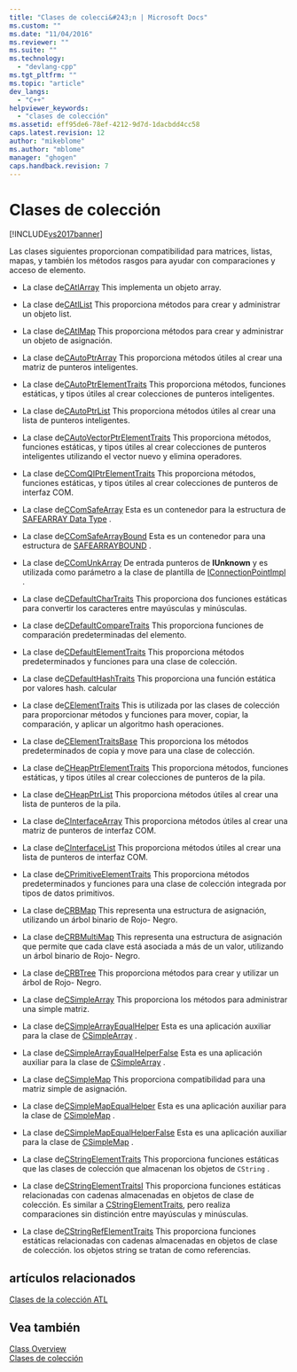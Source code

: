 ```yaml
---
title: "Clases de colecci&#243;n | Microsoft Docs"
ms.custom: ""
ms.date: "11/04/2016"
ms.reviewer: ""
ms.suite: ""
ms.technology: 
  - "devlang-cpp"
ms.tgt_pltfrm: ""
ms.topic: "article"
dev_langs: 
  - "C++"
helpviewer_keywords: 
  - "clases de colección"
ms.assetid: eff95de6-78ef-4212-9d7d-1dacbdd4cc58
caps.latest.revision: 12
author: "mikeblome"
ms.author: "mblome"
manager: "ghogen"
caps.handback.revision: 7
---
```

# Clases de colecci&#243;n
[!INCLUDE[vs2017banner](../assembler/inline/includes/vs2017banner.md)]

Las clases siguientes proporcionan compatibilidad para matrices, listas, mapas, y también los métodos rasgos para ayudar con comparaciones y acceso de elemento.  
  
-   La clase de[CAtlArray](../atl/reference/catlarray-class.md) This implementa un objeto array.  
  
-   La clase de[CAtlList](../atl/reference/catllist-class.md) This proporciona métodos para crear y administrar un objeto list.  
  
-   La clase de[CAtlMap](../atl/reference/catlmap-class.md) This proporciona métodos para crear y administrar un objeto de asignación.  
  
-   La clase de[CAutoPtrArray](../atl/reference/cautoptrarray-class.md) This proporciona métodos útiles al crear una matriz de punteros inteligentes.  
  
-   La clase de[CAutoPtrElementTraits](../atl/reference/cautoptrelementtraits-class.md) This proporciona métodos, funciones estáticas, y tipos útiles al crear colecciones de punteros inteligentes.  
  
-   La clase de[CAutoPtrList](../atl/reference/cautoptrlist-class.md) This proporciona métodos útiles al crear una lista de punteros inteligentes.  
  
-   La clase de[CAutoVectorPtrElementTraits](../atl/reference/cautovectorptrelementtraits-class.md) This proporciona métodos, funciones estáticas, y tipos útiles al crear colecciones de punteros inteligentes utilizando el vector nuevo y elimina operadores.  
  
-   La clase de[CComQIPtrElementTraits](../atl/reference/ccomqiptrelementtraits-class.md) This proporciona métodos, funciones estáticas, y tipos útiles al crear colecciones de punteros de interfaz COM.  
  
-   La clase de[CComSafeArray](../atl/reference/ccomsafearray-class.md) Esta es un contenedor para la estructura de [SAFEARRAY Data Type](http://msdn.microsoft.com/es-es/9ec8025b-4763-4526-ab45-390c5d8b3b1e) .  
  
-   La clase de[CComSafeArrayBound](../atl/reference/ccomsafearraybound-class.md) Esta es un contenedor para una estructura de [SAFEARRAYBOUND](http://msdn.microsoft.com/es-es/303a9bdb-71d6-4f14-8747-84cf84936c6d) .  
  
-   La clase de[CComUnkArray](../atl/reference/ccomunkarray-class.md) De entrada punteros de **IUnknown** y es utilizada como parámetro a la clase de plantilla de [IConnectionPointImpl](../atl/reference/iconnectionpointimpl-class.md) .  
  
-   La clase de[CDefaultCharTraits](../atl/reference/cdefaultchartraits-class.md) This proporciona dos funciones estáticas para convertir los caracteres entre mayúsculas y minúsculas.  
  
-   La clase de[CDefaultCompareTraits](../atl/reference/cdefaultcomparetraits-class.md) This proporciona funciones de comparación predeterminadas del elemento.  
  
-   La clase de[CDefaultElementTraits](../atl/reference/cdefaultelementtraits-class.md) This proporciona métodos predeterminados y funciones para una clase de colección.  
  
-   La clase de[CDefaultHashTraits](../atl/reference/cdefaulthashtraits-class.md) This proporciona una función estática por valores hash. calcular  
  
-   La clase de[CElementTraits](../atl/reference/celementtraits-class.md) This is utilizada por las clases de colección para proporcionar métodos y funciones para mover, copiar, la comparación, y aplicar un algoritmo hash operaciones.  
  
-   La clase de[CElementTraitsBase](../atl/reference/celementtraitsbase-class.md) This proporciona los métodos predeterminados de copia y move para una clase de colección.  
  
-   La clase de[CHeapPtrElementTraits](../atl/reference/cheapptrelementtraits-class.md) This proporciona métodos, funciones estáticas, y tipos útiles al crear colecciones de punteros de la pila.  
  
-   La clase de[CHeapPtrList](../atl/reference/cheapptrlist-class.md) This proporciona métodos útiles al crear una lista de punteros de la pila.  
  
-   La clase de[CInterfaceArray](../atl/reference/cinterfacearray-class.md) This proporciona métodos útiles al crear una matriz de punteros de interfaz COM.  
  
-   La clase de[CInterfaceList](../atl/reference/cinterfacelist-class.md) This proporciona métodos útiles al crear una lista de punteros de interfaz COM.  
  
-   La clase de[CPrimitiveElementTraits](../atl/reference/cprimitiveelementtraits-class.md) This proporciona métodos predeterminados y funciones para una clase de colección integrada por tipos de datos primitivos.  
  
-   La clase de[CRBMap](../atl/reference/crbmap-class.md) This representa una estructura de asignación, utilizando un árbol binario de Rojo\- Negro.  
  
-   La clase de[CRBMultiMap](../atl/reference/crbmultimap-class.md) This representa una estructura de asignación que permite que cada clave está asociada a más de un valor, utilizando un árbol binario de Rojo\- Negro.  
  
-   La clase de[CRBTree](../atl/reference/crbtree-class.md) This proporciona métodos para crear y utilizar un árbol de Rojo\- Negro.  
  
-   La clase de[CSimpleArray](../atl/reference/csimplearray-class.md) This proporciona los métodos para administrar una simple matriz.  
  
-   La clase de[CSimpleArrayEqualHelper](../atl/reference/csimplearrayequalhelper-class.md) Esta es una aplicación auxiliar para la clase de [CSimpleArray](../atl/reference/csimplearray-class.md) .  
  
-   La clase de[CSimpleArrayEqualHelperFalse](../atl/reference/csimplearrayequalhelperfalse-class.md) Esta es una aplicación auxiliar para la clase de [CSimpleArray](../atl/reference/csimplearray-class.md) .  
  
-   La clase de[CSimpleMap](../atl/reference/csimplemap-class.md) This proporciona compatibilidad para una matriz simple de asignación.  
  
-   La clase de[CSimpleMapEqualHelper](../atl/reference/csimplemapequalhelper-class.md) Esta es una aplicación auxiliar para la clase de [CSimpleMap](../atl/reference/csimplemap-class.md) .  
  
-   La clase de[CSimpleMapEqualHelperFalse](../atl/reference/csimplemapequalhelperfalse-class.md) Esta es una aplicación auxiliar para la clase de [CSimpleMap](../atl/reference/csimplemap-class.md) .  
  
-   La clase de[CStringElementTraits](../atl/reference/cstringelementtraits-class.md) This proporciona funciones estáticas que las clases de colección que almacenan los objetos de `CString` .  
  
-   La clase de[CStringElementTraitsI](../atl/reference/cstringelementtraitsi-class.md) This proporciona funciones estáticas relacionadas con cadenas almacenadas en objetos de clase de colección.  Es similar a [CStringElementTraits](../atl/reference/cstringelementtraits-class.md), pero realiza comparaciones sin distinción entre mayúsculas y minúsculas.  
  
-   La clase de[CStringRefElementTraits](../atl/reference/cstringrefelementtraits-class.md) This proporciona funciones estáticas relacionadas con cadenas almacenadas en objetos de clase de colección.  los objetos string se tratan de como referencias.  
  
## artículos relacionados  
 [Clases de la colección ATL](../atl/atl-collection-classes.md)  
  
## Vea también  
 [Class Overview](../atl/atl-class-overview.md)   
 [Clases de colección](../atl/atl-collection-classes.md)